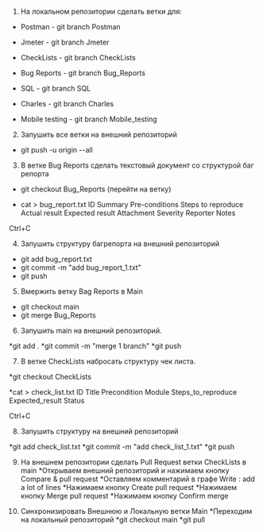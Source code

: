 1. На локальном репозитории сделать ветки для:
 
 * Postman - git branch Postman
 
 * Jmeter - git branch Jmeter
 
 * CheckLists - git branch CheckLists
 
 * Bug Reports - git branch Bug_Reports
 
 * SQL -  git branch SQL
 
 * Charles - git branch Charles
 
 * Mobile testing - git branch Mobile_testing

 2. Запушить все ветки на внешний репозиторий
 
 * git push -u origin --all
 
 3. В ветке Bug Reports сделать текстовый документ со структурой баг репорта
  
 * git checkout Bug_Reports (перейти на ветку)

 * cat > bug_report.txt
  ID
  Summary
  Pre-conditions
  Steps to reproduce
  Actual result
  Expected result
  Attachment
  Severity
  Reporter
  Notes
  
  Ctrl+C

 4. Запушить структуру багрепорта на внешний репозиторий
 
 * git add bug_report.txt
 * git commit -m "add bug_report_1.txt"
 * git push

 5. Вмержить ветку Bag Reports в Main
 
 * git checkout main
 * git merge Bug_Reports

 6. Запушить main на внешний репозиторий.
 
 *git add .
 *git commit -m "merge 1 branch"
 *git push

 7. В ветке CheckLists набросать структуру чек листа.
 
 *git checkout CheckLists
 
 *cat > check_list.txt
  ID
  Title
  Precondition
  Module
  Steps_to_reproduce
  Expected_result
  Status
 
  Ctrl+C
 
 8. Запушить структуру на внешний репозиторий
 
 *git add check_list.txt
 *git commit -m "add  check_list_1.txt"
 *git push
 
 9. На внешнем репозитории сделать Pull Request ветки CheckLists в main
 *Открываем внешний репозиторий и нажимаем кнопку Compare & pull request
 *Оставляем комментарий в графе Write : add a lot of lines
 *Нажимаем кнопку Create pull request
 *Нажимаем кнопку Merge pull request
 *Нажимаем кнопку Confirm merge
 
 10. Синхронизировать Внешнюю и Локальную ветки Main
 *Переходим на локальный репозиторий
 *git checkout main
 *git pull
